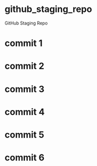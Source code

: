 # github_staging_repo
GitHub Staging Repo

# commit 1
# commit 2
# commit 3
# commit 4
# commit 5
# commit 6
